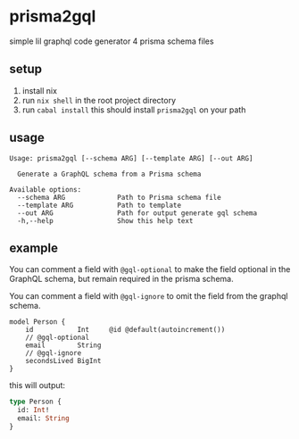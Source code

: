 # prisma2gql

simple lil graphql code generator 4 prisma schema files

## setup

1. install nix
2. run `nix shell` in the root project directory
3. run `cabal install` this should install `prisma2gql` on your path

## usage

```
Usage: prisma2gql [--schema ARG] [--template ARG] [--out ARG]

  Generate a GraphQL schema from a Prisma schema

Available options:
  --schema ARG             Path to Prisma schema file
  --template ARG           Path to template
  --out ARG                Path for output generate gql schema
  -h,--help                Show this help text
```

## example

You can comment a field with `@gql-optional` to make the field optional in the GraphQL schema, but remain required in the
prisma schema.

You can comment a field with `@gql-ignore` to omit the field from the graphql schema.

```prisma
model Person {
    id           Int     @id @default(autoincrement())
    // @gql-optional
    email        String
    // @gql-ignore
    secondsLived BigInt
}
```

this will output:

```graphql
type Person {
  id: Int!
  email: String
}
```
